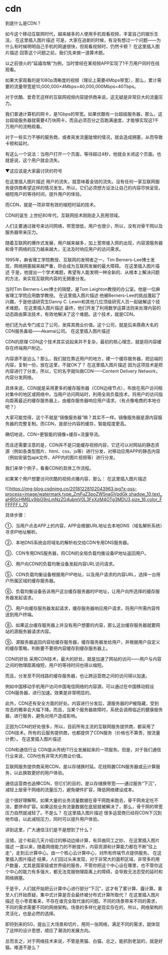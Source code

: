 # cdn

到底什么是CDN？


如今这个移动互联网时代，越来越多的人使用手机观看视频，丰富自己的娱乐生活。
在这里插入图片描述
可是，大家在追剧的时候，有没有想过一个问题——为什么有时候明明自己手机的网速很快，但观看视频时，仍然卡顿？
在这里插入图片描述
回答这个问题之前，我们先来做一道算术题。

以之前很火的“延禧攻略”为例，当时曾经在某视频APP实现了1千万用户同时在线观看。

如果大家观看的是1080p清晰度的视频（理论上需要4Mbps带宽），那么，累计需要的流量带宽是10,000,000×4Mbps=40,000,000Mbps=40Tbps。

对于优酷、爱奇艺这样的互联网视频内容提供商来说，这无疑是非常巨大的流量压力。

我们普通计算机的网卡，是1Gbps的带宽。如果优酷有一台超级服务器，那么，这台超级服务器就需要4万块网卡，而且必须百分之百跑满速度，才能够实现这1千万用户的流畅观看。

对于一些实力不够的服务商，或者突发流量陡增的情况，就会造成拥塞，从而导致卡顿和延时。

有这么一个说法：当用户打开一个页面，等待超过4秒，他就会关闭这个页面。也就是说，这个用户就会流失。

▼这应该是大家最讨厌的符号

在这里插入图片描述
用户的流失，就意味着金钱的流失。没有任何一家互联网服务提供商希望这样的情况发生。所以，它们必须想方设法让自己的内容尽快呈现，缩短用户的等待时间，提升用户的体验。

而CDN，就是一项非常有效的缩短时延的技术。

CDN的诞生
上世纪80年代，互联网技术刚刚走入民用领域。

人们主要通过拨号来访问网络，带宽很低，用户也很少，所以，没有对骨干网以及服务器带来压力。

随着互联网的爆炸式发展，用户越来越多，加上宽带接入网的出现，内容源服务器和骨干网络的压力越来越大，无法及时响应用户的访问需求。

1995年，麻省理工学院教授、互联网的发明者之一，Tim Berners-Lee博士发现，网络拥塞越来越严重，将会成为互联网发展的最大障碍。
在这里插入图片描述
于是，他提出一个学术难题，希望有人能发明一种全新的、从根本上解决问题的方法，来实现互联网内容的无拥塞分发。

当时Tim Berners-Lee博士的隔壁，是Tom Leighton教授的办公室。他是一位麻省理工学院应用数学教授。
在这里插入图片描述
他被Berners-Lee的挑战激起了兴趣，于是他请研究生Danny C. Lewin和其他几位顶级研究人员一起破解这个技术难题。
在这里插入图片描述
最终，他们开发了利用数学运算法则来处理内容的动态路由算法技术，有效地解决了这个难题。这个技术，就是CDN。

他们还为此专门成立了公司，发挥其商业价值。这个公司，就是后来鼎鼎大名的CDN服务鼻祖——Akamai公司。
在这里插入图片描述

CDN的原理
CDN这个技术其实说起来并不复杂，最初的核心理念，就是将内容缓存在终端用户附近。

内容源不是远么？那么，我们就在靠近用户的地方，建一个缓存服务器，把远端的内容，复制一份，放在这里，不就OK了？
在这里插入图片描述
因为这项技术是把内容进行了分发，所以，它的名字就叫做CDN——Content Delivery Network，内容分发网络。

具体来说，CDN就是采用更多的缓存服务器（CDN边缘节点），布放在用户访问相对集中的地区或网络中。当用户访问网站时，利用全局负载技术，将用户的访问指向距离最近的缓存服务器上，由缓存服务器响应用户请求。（有点像电商的本地仓吧？）

大家可能觉得，这个不就是“镜像服务器”嘛？其实不一样。镜像服务器是源内容服务器的完整复制。而CDN，是部分内容的缓存，智能程度更高。

确切地说，CDN=更智能的镜像+缓存+流量导流。

而且还需要注意的是，CDN并不是只能缓存视频内容，它还可以对网站的静态资源（例如各类型图片、html、css、js等）进行分发，对移动应用APP的静态内容（例如安装包apk文件、APP内的图片视频等）进行分发。

我们来举个例子，看看CDN的具体工作流程。

如果某个用户想要访问优酷的视频点播内容，那么：
在这里插入图片描述

![]https://img-blog.csdnimg.cn/20181228102043963.jpg?x-oss-process=image/watermark,type_ZmFuZ3poZW5naGVpdGk,shadow_10,text_aHR0cHM6Ly9ibG9nLmNzZG4ubmV0L3FxXzM4OTg3MDU3,size_16,color_FFFFFF,t_70

具体步骤：

①、当用户点击APP上的内容，APP会根据URL地址去本地DNS（域名解析系统）寻求IP地址解析。

②、本地DNS系统会将域名的解析权交给CDN专用DNS服务器。

③、CDN专用DNS服务器，将CDN的全局负载均衡设备IP地址返回用户。

④、用户向CDN的负载均衡设备发起内容URL访问请求。

⑤、CDN负载均衡设备根据用户IP地址，以及用户请求的内容URL，选择一台用户所属区域的缓存服务器。

⑥、负载均衡设备告诉用户这台缓存服务器的IP地址，让用户向所选择的缓存服务器发起请求。

⑦、用户向缓存服务器发起请求，缓存服务器响应用户请求，将用户所需内容传送到用户终端。

⑧、如果这台缓存服务器上并没有用户想要的内容，那么这台缓存服务器就要网站的源服务器请求内容。

⑨、源服务器返回内容给缓存服务器，缓存服务器发给用户，并根据用户自定义的缓存策略，判断要不要把内容缓存到缓存服务器上。

CDN的好处
采用CDN技术，最大的好处，就是加速了网站的访问——用户与内容之间的物理距离缩短，用户的等待时间也得以缩短。

而且，分发至不同线路的缓存服务器，也让跨运营商之间的访问得以加速。

例如中国移动手机用户访问中国电信网络的内容源，可以通过在中国移动假设CDN服务器，进行加速。效果是非常明显的。

此外，CDN还有安全方面的好处。内容进行分发后，源服务器的IP被隐藏，受到攻击的概率会大幅下降。而且，当某个服务器故障时，系统会调用临近的健康服务器，进行服务，避免对用户造成影响。

正因为CDN的好处很多，所以，目前所有主流的互联网服务提供商，都采用了CDN技术。所有的云服务提供商，也都提供了CDN服务（价格也不算贵，按流量计费）。
在这里插入图片描述

CDN和通信行业
CDN是从传统IT行业发展起来的一项服务。但是，对于我们通信行业来说，CDN也有非常大的商业价值。

互联网服务提供商采用CDN，是以存储换时延。花钱购置CDN服务器或云计算服务，以此换取更好的用户体验。

通信运营商也追捧CDN，但它们的目的，是以存储换带宽——通过服务“下沉”，减轻上层骨干网络的流量压力，避免硬件扩容，降低网络建设成本。

这个很好理解啊，如果大量的业务流量数据在骨干网跑来跑去，骨干网肯定吃不消，要拼命扩容。如果这些业务流量数据在底层就被解决了，那么，骨干网的带宽压力自然就减轻了。不是么？
在这里插入图片描述
很多运营商已经将CDN下沉到地市级，以此减轻压力，同时可以提升用户体验。

讲到这里，广大通信汪们是不是想到了什么？

没错，这个和前几天介绍过的移动边缘计算，有异曲同工之妙。
在这里插入图片描述
一直以来，随着网络能力的不断提升，内容资源和计算能力都在不断“往上走”，走到云计算中心。由一个核心云计算中心，对所有终端节点提供服务。
在这里插入图片描述
结果，人们回过头来发现，对于非常大的面积区域，非常多的用户数量，尤其是国家级或世界级的服务，不管你把这个中心设在哪里，也不管你这个中心的能力有多强大，都无法克服物理距离上的障碍，会导致无法忍受的延时和网络拥塞。

于是乎，人们就开始把云计算中心进行部分“下沉”，这才有了雾计算、霾计算。甚至人们开始质疑，集中式计算是否会最终被分布式计算所取代？
在这里插入图片描述
在小枣君看来，不存在谁完全取代谁的问题。不同的场景带来不同的需求，不同的需求需要不同的网络架构。场景的多样化是现实存在的，所以，网络架构的灵活化，也是必然的选择。

即将到来的5G，提出三大场景和切片，用同一张网络，满足不同的需求，就体现了这样的设计思想，顺应了潮流的发展方向。

总而言之，对于网络技术来说，不管是黑猫、白猫，总之，能抓到老鼠的，就是好猫。难道不是么？
